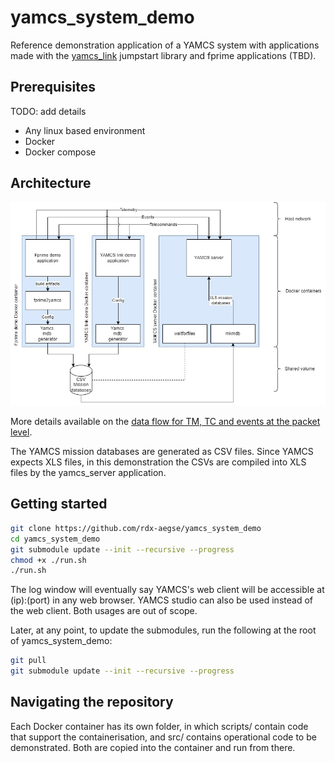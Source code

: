 # yamcs_system_demo

Reference demonstration application of a YAMCS system with applications made with the [yamcs_link](https://github.com/rdx-aegse/yamcs_link) jumpstart library and fprime applications (TBD). 

## Prerequisites
 
TODO: add details
- Any linux based environment
- Docker
- Docker compose

## Architecture

![architecture diagram](/docs/architecture.jpg)

More details available on the [data flow for TM, TC and events at the packet level](/docs/architecture-tm,tc,events.jpg).

The YAMCS mission databases are generated as CSV files. Since YAMCS expects XLS files, in this demonstration the CSVs are compiled into XLS files by the yamcs_server application. 

## Getting started

```bash
git clone https://github.com/rdx-aegse/yamcs_system_demo
cd yamcs_system_demo
git submodule update --init --recursive --progress
chmod +x ./run.sh
./run.sh
```

The log window will eventually say YAMCS's web client will be accessible at (ip):(port) in any web browser. 
YAMCS studio can also be used instead of the web client. Both usages are out of scope. 

Later, at any point, to update the submodules, run the following at the root of yamcs_system_demo:
```bash
git pull
git submodule update --init --recursive --progress
```
## Navigating the repository

Each Docker container has its own folder, in which scripts/ contain code that support the containerisation, and src/ contains operational code to be demonstrated. Both are copied into the container and run from there. 
